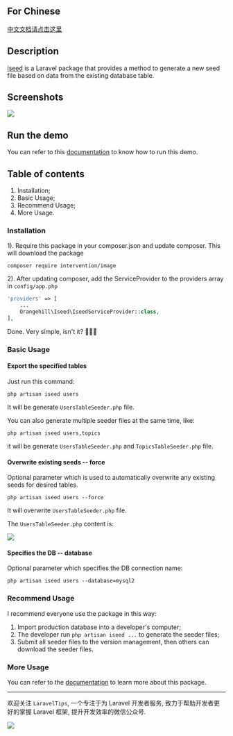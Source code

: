 ## For Chinese

[中文文档请点击这里](https://phphub.org/topics/1929)

## Description

[iseed](https://github.com/orangehill/iseed) is a Laravel package that provides a method to generate a new seed file based on data from the existing database table.

## Screenshots

![](http://7xrxcg.com1.z0.glb.clouddn.com/c68ab3a16ae72dbecd344e81305d112d.png)

## Run the demo

You can refer to this [documentation](https://github.com/Aufree/laravel-packages-top100/blob/master/how-to-run-a-laravel-project.md) to know how to run this demo.

## Table of contents

1. Installation;
2. Basic Usage;
3. Recommend Usage;
4. More Usage.


### Installation

1). Require this package in your composer.json and update composer. This will download the package

```
composer require intervention/image
```

2). After updating composer, add the ServiceProvider to the providers array in `config/app.php`

```php
'providers' => [
	...
	Orangehill\Iseed\IseedServiceProvider::class,
],
```

Done. Very simple, isn't it? :beers::beers::beers:

### Basic Usage

#### Export the specified tables

Just run this command:

```
php artisan iseed users
```

It will be generate `UsersTableSeeder.php` file.

You can also generate multiple seeder files at the same time, like:

```
php artisan iseed users,topics
```
it will be generate `UsersTableSeeder.php` and `TopicsTableSeeder.php` file.

#### Overwrite existing seeds -- force

Optional parameter which is used to automatically overwrite any existing seeds for desired tables.

```shell
php artisan iseed users --force
```

It will overwrite `UsersTableSeeder.php` file.

The `UsersTableSeeder.php` content is:

![](http://7xrxcg.com1.z0.glb.clouddn.com/f4147af61401615f9bd98e66c788a8be.png)

#### Specifies the DB -- database

Optional parameter which specifies the DB connection name:

```shell
php artisan iseed users --database=mysql2
```

### Recommend Usage

I recommend everyone use the package in this way:

1. Import production database into a developer's computer;
2. The developer run `php artisan iseed ...` to generate the seeder files;
3. Submit all seeder files to the version management, then others can download the seeder files.

### More Usage

You can refer to the [documentation](https://github.com/orangehill/iseed) to learn more about this package.

---
欢迎关注 `LaravelTips`, 一个专注于为 Laravel 开发者服务, 致力于帮助开发者更好的掌握 Laravel 框架, 提升开发效率的微信公众号.

![](http://ww4.sinaimg.cn/large/76dc7f1bjw1f23moqj4qzj20by0bywfa.jpg)
